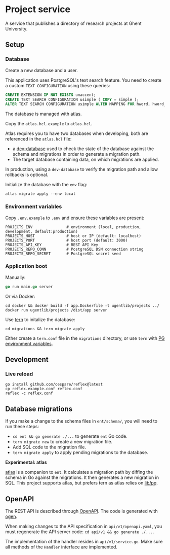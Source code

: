 # Project service

A service that publishes a directory of research projects at Ghent University.

## Setup

### Database

Create a new database and a user.

This application uses PostgreSQL's text search feature. You need to create 
a custom `TEXT CONFIGURATION` using these queries:

```sql
CREATE EXTENSION IF NOT EXISTS unaccent;
CREATE TEXT SEARCH CONFIGURATION usimple ( COPY = simple );
ALTER TEXT SEARCH CONFIGURATION usimple ALTER MAPPING FOR hword, hword_part, word WITH unaccent, simple;
```

The database is managed with [atlas](https://atlasgo.io/).

Copy the `atlas.hcl.example` to `atlas.hcl`. 

Atlas requires you to have two databases when developing, both are referenced in the `atlas.hcl` file:

* a [dev-database](https://atlasgo.io/concepts/dev-database) used to check the state 
of the database against the schema and migrations in order to generate a migration path.
* The target database containing data, on which migrations are applied.

In production, using a `dev-database` to verify the migration path and allow rollbacks is optional.

Initialize the database with the `env` flag:

```
atlas migrate apply --env local
```

### Environment variables

Copy `.env.example` to `.env` and ensure these variables are present:

```
PROJECTS_ENV               # environment (local, production, development, default:production)
PROJECTS_HOST              # host or IP (default: localhost)
PROJECTS_PORT              # host port (default: 3000)
PROJECTS_API_KEY           # REST API Key
PROJECTS_REPO_CONN         # PostgreSQL DSN connection string
PROJECTS_REPO_SECRET       # PostgreSQL secret seed
```

### Application boot

Manually:

```go
go run main.go server
```

Or via Docker:

```
cd docker && docker build -f app.Dockerfile -t ugentlib/projects ../
docker run ugentlib/projects /dist/app server
```

Use [tern](https://github.com/jackc/tern) to initalize the database:

```
cd migrations && tern migrate apply
```

Either create a `tern.conf` file in the `migrations` directory, or use `tern` with 
[PG environment variables](https://www.postgresql.org/docs/current/libpq-envars.html).

## Development

### Live reload

```
go install github.com/cespare/reflex@latest
cp reflex.example.conf reflex.conf
reflex -c reflex.conf
```

## Database migrations

If you make a change to the schema files in `ent/schema/`, you will need to run these steps:

* `cd ent && go generate ./...` to generate `ent` Go code.
* `tern migrate new` to create a new migration file.
* Add SQL code to the migration file.
* `tern migrate apply` to apply pending migrations to the database.

**Experimental: atlas**

[atlas](https://atlasgo.io) is a companion to `ent`. It calculates a migration path by diffing
the schema in Go against the migrations. It then generates a new migration in SQL. This project
supports atlas, but prefers tern as atlas relies on [lib/pq](https://github.com/lib/pq).

## OpenAPI

The REST API is described through [OpenAPI](https://swagger.io/specification/). The code is generated
with [ogen](https://ogen.dev/).

When making changes to the API specification in `api/v1/openapi.yaml`, you must regenerate the API 
server code: `cd api/v1 && go generate ./...`.

The implementation of the handler resides in `api/v1/service.go`. Make sure all methods of the `Handler`
interface are implemented.
